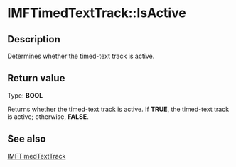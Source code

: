 # IMFTimedTextTrack::IsActive

## Description

Determines whether the timed-text track is active.

## Return value

Type: **BOOL**

Returns whether the timed-text track is active. If **TRUE**, the timed-text track is active; otherwise, **FALSE**.

## See also

[IMFTimedTextTrack](https://learn.microsoft.com/windows/desktop/api/mfmediaengine/nn-mfmediaengine-imftimedtexttrack)